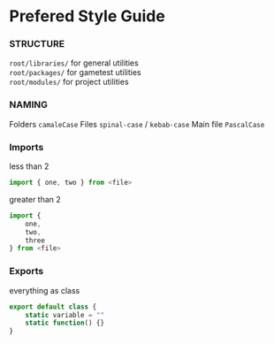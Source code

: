 # Prefered Style Guide

### STRUCTURE
`root/libraries/` for general utilities  
`root/packages/` for gametest utilities  
`root/modules/` for project utilities  

### NAMING
Folders `camaleCase`
Files `spinal-case` / `kebab-case`
Main file `PascalCase`

### Imports
less than 2
```js
import { one, two } from <file>
```  
greater than 2
```js
import {
	one,
	two,
	three
} from <file>
```

### Exports
everything as class
```js
export default class {
	static variable = ""
	static function() {}
}
```



